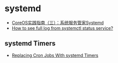 # systemd

* [CoreOS实践指南（三）：系统服务管家Systemd](http://www.csdn.net/article/2015-01-08/2823477/1)
* [How to see full log from systemctl status service?](https://unix.stackexchange.com/questions/225401/how-to-see-full-log-from-systemctl-status-service)

## systemd Timers
* [Replacing Cron Jobs With systemd Timers](https://mjanja.ch/2015/06/replacing-cron-jobs-with-systemd-timers/)
